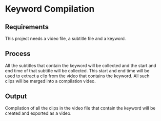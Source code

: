 # Keyword Compilation 

## Requirements
This project needs a video file, a subtitle file and a keyword.

## Process
All the subtitles that contain the keyword will be collected and the start and end time of that subtitle will be collected.
This start and end time will be used to extract a clip from the video that contains the keyword. All such clips will be merged into a compilation video.

## Output
Compilation of all the clips in the video file that contain the keyword will be created and exported as a video.
